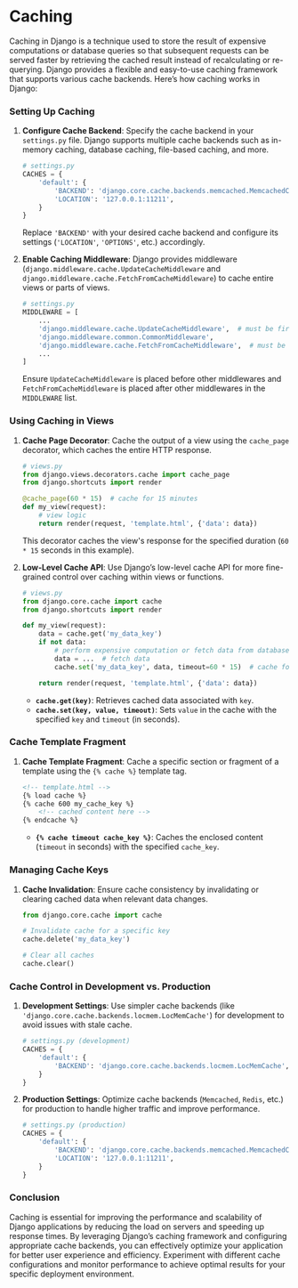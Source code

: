 # Caching

Caching in Django is a technique used to store the result of expensive computations or database queries so that subsequent requests can be served faster by retrieving the cached result instead of recalculating or re-querying. Django provides a flexible and easy-to-use caching framework that supports various cache backends. Here’s how caching works in Django:

### Setting Up Caching

1. **Configure Cache Backend**: Specify the cache backend in your `settings.py` file. Django supports multiple cache backends such as in-memory caching, database caching, file-based caching, and more.

   ```python
   # settings.py
   CACHES = {
       'default': {
           'BACKEND': 'django.core.cache.backends.memcached.MemcachedCache',
           'LOCATION': '127.0.0.1:11211',
       }
   }
   ```

   Replace `'BACKEND'` with your desired cache backend and configure its settings (`'LOCATION'`, `'OPTIONS'`, etc.) accordingly.

2. **Enable Caching Middleware**: Django provides middleware (`django.middleware.cache.UpdateCacheMiddleware` and `django.middleware.cache.FetchFromCacheMiddleware`) to cache entire views or parts of views.

   ```python
   # settings.py
   MIDDLEWARE = [
       ...
       'django.middleware.cache.UpdateCacheMiddleware',  # must be first in the list
       'django.middleware.common.CommonMiddleware',
       'django.middleware.cache.FetchFromCacheMiddleware',  # must be last in the list
       ...
   ]
   ```

   Ensure `UpdateCacheMiddleware` is placed before other middlewares and `FetchFromCacheMiddleware` is placed after other middlewares in the `MIDDLEWARE` list.

### Using Caching in Views

1. **Cache Page Decorator**: Cache the output of a view using the `cache_page` decorator, which caches the entire HTTP response.

   ```python
   # views.py
   from django.views.decorators.cache import cache_page
   from django.shortcuts import render

   @cache_page(60 * 15)  # cache for 15 minutes
   def my_view(request):
       # view logic
       return render(request, 'template.html', {'data': data})
   ```

   This decorator caches the view's response for the specified duration (`60 * 15` seconds in this example).

2. **Low-Level Cache API**: Use Django’s low-level cache API for more fine-grained control over caching within views or functions.

   ```python
   # views.py
   from django.core.cache import cache
   from django.shortcuts import render

   def my_view(request):
       data = cache.get('my_data_key')
       if not data:
           # perform expensive computation or fetch data from database
           data = ...  # fetch data
           cache.set('my_data_key', data, timeout=60 * 15)  # cache for 15 minutes

       return render(request, 'template.html', {'data': data})
   ```

   - **`cache.get(key)`**: Retrieves cached data associated with `key`.
   - **`cache.set(key, value, timeout)`**: Sets `value` in the cache with the specified `key` and `timeout` (in seconds).

### Cache Template Fragment

1. **Cache Template Fragment**: Cache a specific section or fragment of a template using the `{% cache %}` template tag.

   ```html
   <!-- template.html -->
   {% load cache %}
   {% cache 600 my_cache_key %}
       <!-- cached content here -->
   {% endcache %}
   ```

   - **`{% cache timeout cache_key %}`**: Caches the enclosed content (`timeout` in seconds) with the specified `cache_key`.

### Managing Cache Keys

1. **Cache Invalidation**: Ensure cache consistency by invalidating or clearing cached data when relevant data changes.

   ```python
   from django.core.cache import cache

   # Invalidate cache for a specific key
   cache.delete('my_data_key')

   # Clear all caches
   cache.clear()
   ```

### Cache Control in Development vs. Production

1. **Development Settings**: Use simpler cache backends (like `'django.core.cache.backends.locmem.LocMemCache'`) for development to avoid issues with stale cache.

   ```python
   # settings.py (development)
   CACHES = {
       'default': {
           'BACKEND': 'django.core.cache.backends.locmem.LocMemCache',
       }
   }
   ```

2. **Production Settings**: Optimize cache backends (`Memcached`, `Redis`, etc.) for production to handle higher traffic and improve performance.

   ```python
   # settings.py (production)
   CACHES = {
       'default': {
           'BACKEND': 'django.core.cache.backends.memcached.MemcachedCache',
           'LOCATION': '127.0.0.1:11211',
       }
   }
   ```

### Conclusion

Caching is essential for improving the performance and scalability of Django applications by reducing the load on servers and speeding up response times. By leveraging Django’s caching framework and configuring appropriate cache backends, you can effectively optimize your application for better user experience and efficiency. Experiment with different cache configurations and monitor performance to achieve optimal results for your specific deployment environment.